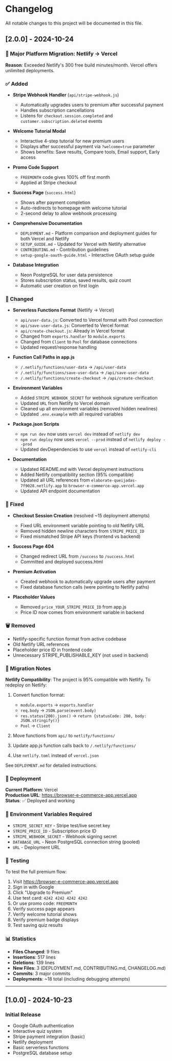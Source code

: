 # Changelog

All notable changes to this project will be documented in this file.

## [2.0.0] - 2024-10-24

### 🎉 Major Platform Migration: Netlify → Vercel

**Reason**: Exceeded Netlify's 300 free build minutes/month. Vercel offers unlimited deployments.

### ✅ Added

- **Stripe Webhook Handler** (`api/stripe-webhook.js`)
  - Automatically upgrades users to premium after successful payment
  - Handles subscription cancellations
  - Listens for `checkout.session.completed` and `customer.subscription.deleted` events
  
- **Welcome Tutorial Modal**
  - Interactive 4-step tutorial for new premium users
  - Displays after successful payment via `?welcome=true` parameter
  - Shows benefits: Save results, Compare tools, Email support, Early access
  
- **Promo Code Support**
  - `FREEMONTH` code gives 100% off first month
  - Applied at Stripe checkout
  
- **Success Page** (`success.html`)
  - Shows after payment completion
  - Auto-redirects to homepage with welcome tutorial
  - 2-second delay to allow webhook processing
  
- **Comprehensive Documentation**
  - `DEPLOYMENT.md` - Platform comparison and deployment guides for both Vercel and Netlify
  - `SETUP_GUIDE.md` - Updated for Vercel with Netlify alternative
  - `CONTRIBUTING.md` - Contribution guidelines
  - `setup-google-oauth-guide.html` - Interactive OAuth setup guide
  
- **Database Integration**
  - Neon PostgreSQL for user data persistence
  - Stores subscription status, saved results, quiz count
  - Automatic user creation on first login

### 🔄 Changed

- **Serverless Functions Format** (Netlify → Vercel)
  - `api/user-data.js`: Converted to Vercel format with Pool connection
  - `api/save-user-data.js`: Converted to Vercel format
  - `api/create-checkout.js`: Already in Vercel format
  - Changed from `exports.handler` to `module.exports`
  - Changed from `Client` to `Pool` for database connections
  - Updated request/response handling

- **Function Call Paths in app.js**
  - `/.netlify/functions/user-data` → `/api/user-data`
  - `/.netlify/functions/save-user-data` → `/api/save-user-data`
  - `/.netlify/functions/create-checkout` → `/api/create-checkout`

- **Environment Variables**
  - Added `STRIPE_WEBHOOK_SECRET` for webhook signature verification
  - Updated `URL` from Netlify to Vercel domain
  - Cleaned up all environment variables (removed hidden newlines)
  - Updated `.env.example` with all required variables

- **Package.json Scripts**
  - `npm run dev` now uses `vercel dev` instead of `netlify dev`
  - `npm run deploy` now uses `vercel --prod` instead of `netlify deploy --prod`
  - Updated devDependencies to use `vercel` instead of `netlify-cli`

- **Documentation**
  - Updated README.md with Vercel deployment instructions
  - Added Netlify compatibility section (95% compatible)
  - Updated all URL references from `elaborate-queijadas-7f9028.netlify.app` to `browser-e-commerce-app.vercel.app`
  - Updated API endpoint documentation

### 🐛 Fixed

- **Checkout Session Creation** (resolved ~15 deployment attempts)
  - Fixed URL environment variable pointing to old Netlify URL
  - Removed hidden newline characters from `STRIPE_PRICE_ID`
  - Fixed mismatched Stripe API keys (frontend vs backend)
  
- **Success Page 404**
  - Changed redirect URL from `/success` to `/success.html`
  - Committed and deployed success.html

- **Premium Activation**
  - Created webhook to automatically upgrade users after payment
  - Fixed database function calls (were pointing to Netlify paths)
  
- **Placeholder Values**
  - Removed `price_YOUR_STRIPE_PRICE_ID` from app.js
  - Price ID now comes from environment variable in backend

### 🗑️ Removed

- Netlify-specific function format from active codebase
- Old Netlify URL references
- Placeholder price ID in frontend code
- Unnecessary STRIPE_PUBLISHABLE_KEY (not used in backend)

### 📝 Migration Notes

**Netlify Compatibility**: The project is 95% compatible with Netlify. To redeploy on Netlify:

1. Convert function format:
   - `module.exports` → `exports.handler`
   - `req.body` → `JSON.parse(event.body)`
   - `res.status(200).json()` → `return {statusCode: 200, body: JSON.stringify()}`
   - `Pool` → `Client`

2. Move functions from `api/` to `netlify/functions/`

3. Update app.js function calls back to `/.netlify/functions/`

4. Use `netlify.toml` instead of `vercel.json`

See `DEPLOYMENT.md` for detailed instructions.

### 🚀 Deployment

**Current Platform**: Vercel  
**Production URL**: https://browser-e-commerce-app.vercel.app  
**Status**: ✅ Deployed and working

### 🔐 Environment Variables Required

- `STRIPE_SECRET_KEY` - Stripe test/live secret key
- `STRIPE_PRICE_ID` - Subscription price ID
- `STRIPE_WEBHOOK_SECRET` - Webhook signing secret
- `DATABASE_URL` - Neon PostgreSQL connection string (pooled)
- `URL` - Deployment URL

### 🧪 Testing

To test the full premium flow:

1. Visit https://browser-e-commerce-app.vercel.app
2. Sign in with Google
3. Click "Upgrade to Premium"
4. Use test card: `4242 4242 4242 4242`
5. Or use promo code: `FREEMONTH`
6. Verify success page appears
7. Verify welcome tutorial shows
8. Verify premium badge displays
9. Test saving quiz results

### 📊 Statistics

- **Files Changed**: 9 files
- **Insertions**: 517 lines
- **Deletions**: 139 lines
- **New Files**: 3 (DEPLOYMENT.md, CONTRIBUTING.md, CHANGELOG.md)
- **Commits**: 3 major commits
- **Deployments**: ~18 total (including debugging attempts)

---

## [1.0.0] - 2024-10-23

### Initial Release

- Google OAuth authentication
- Interactive quiz system
- Stripe payment integration (basic)
- Netlify deployment
- Basic serverless functions
- PostgreSQL database setup
